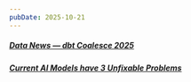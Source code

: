 ```yaml
---
pubDate: 2025-10-21
---
```


##### [Data News — dbt Coalesce 2025](https://www.blef.fr/data-news-dbt-coalesce-2025/)
##### [Current AI Models have 3 Unfixable Problems](https://www.youtube.com/watch?v=984qBh164fo)